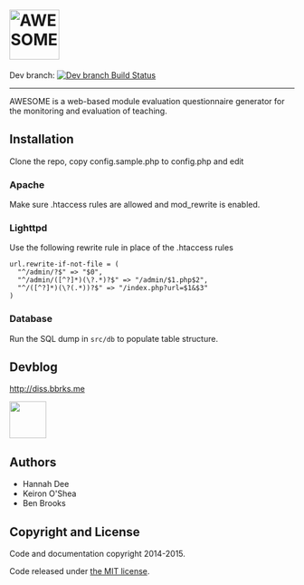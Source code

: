 # <img src="http://i.imgur.com/h51t4bA.png" alt="AWESOME - Aberystwyth Web Evaluation Surveys Of Module Experiences" height="88px" />

Dev branch: [![Dev branch Build Status](https://magnum.travis-ci.com/bbrks/AWESOME.svg?token=xqotcpsHvJmZdKpQBoyp&branch=dev)](https://magnum.travis-ci.com/bbrks/AWESOME)

---

AWESOME is a web-based module evaluation questionnaire generator for the monitoring and evaluation of teaching.

## Installation

Clone the repo, copy config.sample.php to config.php and edit

### Apache

Make sure .htaccess rules are allowed and mod_rewrite is enabled.

### Lighttpd

Use the following rewrite rule in place of the .htaccess rules

```
url.rewrite-if-not-file = (
  "^/admin/?$" => "$0",
  "^/admin/([^?]*)(\?.*)?$" => "/admin/$1.php$2",
  "^/([^?]*)(\?(.*))?$" => "/index.php?url=$1&$3"
)
```

### Database

Run the SQL dump in `src/db` to populate table structure.

## Devblog
http://diss.bbrks.me

[<img src="http://dev.bbrks.me/feedimg/image.php?url=diss.bbrks.me/feed&scale=2" height="65px" />](http://diss.bbrks.me)

## Authors

- Hannah Dee
- Keiron O'Shea
- Ben Brooks

## Copyright and License

Code and documentation copyright 2014-2015.

Code released under [the MIT license](https://github.com/bbrks/AWESOME/blob/master/LICENSE).
